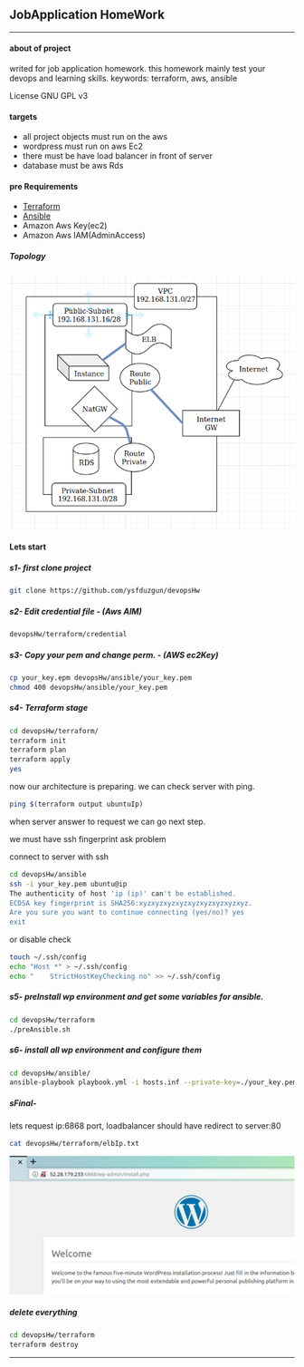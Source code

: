 ## JobApplication HomeWork
--------------

#### about of project
writed for job application homework.
this homework mainly test your devops and learning skills.
keywords: terraform, aws, ansible

License GNU GPL v3


#### targets
* all project objects must run on the aws
* wordpress must run on  aws Ec2
* there must be have load balancer in front of server
* database must be aws Rds

#### pre Requirements

* [Terraform](https://www.terraform.io/downloads.html)
* [Ansible](https://docs.ansible.com/ansible/latest/installation_guide/intro_installation.html)
* Amazon Aws Key(ec2)
* Amazon Aws IAM(AdminAccess)

##### Topology

![alt text][logo]

[logo]: https://raw.githubusercontent.com/ysfduzgun/devopsHw/master/pictures/network.png "network"

#### Lets start

##### s1- first clone project
```sh
git clone https://github.com/ysfduzgun/devopsHw
```
##### s2- Edit credential file - (Aws AIM)
```sh
devopsHw/terraform/credential
```
##### s3- Copy your pem and change perm. - (AWS ec2Key)
```sh
cp your_key.epm devopsHw/ansible/your_key.pem
chmod 400 devopsHw/ansible/your_key.pem
```
##### s4- Terraform stage
```sh
cd devopsHw/terraform/
terraform init
terraform plan
terraform apply
yes
```
now our architecture is preparing. we can check server with ping.
```sh
ping $(terraform output ubuntuIp)
```
when server answer to request we can go next step.

we must have ssh fingerprint ask problem

connect to server with ssh
```sh
cd devopsHw/ansible
ssh -i your_key.pem ubuntu@ip
The authenticity of host 'ip (ip)' can't be established.
ECDSA key fingerprint is SHA256:xyzxyzxyzxyzxyzxyzxyzxyzxyz.
Are you sure you want to continue connecting (yes/no)? yes
exit
```
or disable check
```sh
touch ~/.ssh/config
echo "Host *" > ~/.ssh/config
echo "    StrictHostKeyChecking no" >> ~/.ssh/config
```

##### s5- preInstall wp environment and get some variables for ansible.
```sh
cd devopsHw/terraform
./preAnsible.sh
```

##### s6- install all wp environment and configure them
```sh
cd devopsHw/ansible/
ansible-playbook playbook.yml -i hosts.inf --private-key=./your_key.pem
```
##### sFinal-
lets request ip:6868 port, loadbalancer should have redirect to server:80
```sh
cat devopsHw/terraform/elbIp.txt
```

![alt text][logo2]

[logo2]: https://raw.githubusercontent.com/ysfduzgun/devopsHw/master/pictures/final.png "final"

##### delete everything
```sh
cd devopsHw/terraform
terraform destroy
```
--------------
